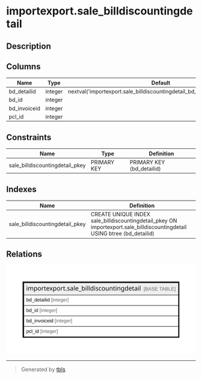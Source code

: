 # importexport.sale_billdiscountingdetail

## Description

## Columns

| Name | Type | Default | Nullable | Children | Parents | Comment |
| ---- | ---- | ------- | -------- | -------- | ------- | ------- |
| bd_detailid | integer | nextval('importexport.sale_billdiscountingdetail_bd_detailid_seq'::regclass) | false |  |  |  |
| bd_id | integer |  | false |  |  |  |
| bd_invoiceid | integer |  | true |  |  |  |
| pcl_id | integer |  | true |  |  |  |

## Constraints

| Name | Type | Definition |
| ---- | ---- | ---------- |
| sale_billdiscountingdetail_pkey | PRIMARY KEY | PRIMARY KEY (bd_detailid) |

## Indexes

| Name | Definition |
| ---- | ---------- |
| sale_billdiscountingdetail_pkey | CREATE UNIQUE INDEX sale_billdiscountingdetail_pkey ON importexport.sale_billdiscountingdetail USING btree (bd_detailid) |

## Relations

![er](importexport.sale_billdiscountingdetail.svg)

---

> Generated by [tbls](https://github.com/k1LoW/tbls)
